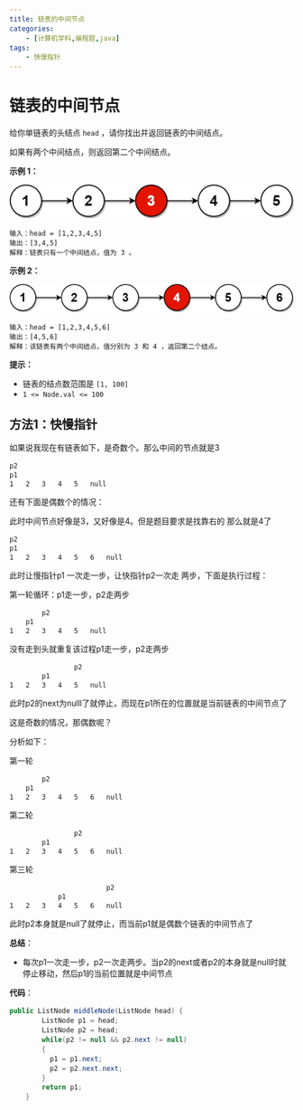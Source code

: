 ```yaml
---
title: 链表的中间节点
categories:
    - [计算机学科,编程题,java]
tags:
    - 快慢指针
---
```


# 链表的中间节点

给你单链表的头结点 `head` ，请你找出并返回链表的中间结点。

如果有两个中间结点，则返回第二个中间结点。

 

**示例 1：**

![img](https://raw.githubusercontent.com/PigPigLetsGo/imeages/master/202401041003579.jpeg)

```
输入：head = [1,2,3,4,5]
输出：[3,4,5]
解释：链表只有一个中间结点，值为 3 。
```

**示例 2：**

![img](https://raw.githubusercontent.com/PigPigLetsGo/imeages/master/202401041003602.jpeg)

```
输入：head = [1,2,3,4,5,6]
输出：[4,5,6]
解释：该链表有两个中间结点，值分别为 3 和 4 ，返回第二个结点。
```

 

**提示：**

-  链表的结点数范围是 `[1, 100]`
-  `1 <= Node.val <= 100`

## 方法1：快慢指针

如果说我现在有链表如下，是奇数个。那么中间的节点就是3

```
p2
p1
1	2	3	4	5	null
```

还有下面是偶数个的情况：

此时中间节点好像是3，又好像是4。但是题目要求是找靠右的 那么就是4了

```
p2
p1
1	2	3	4	5	6	null
```

此时让慢指针p1 一次走一步，让快指针p2一次走 两步，下面是执行过程：

第一轮循环：p1走一步，p2走两步

```
		p2
	p1
1	2	3	4	5	null
```

没有走到头就重复该过程p1走一步，p2走两步

```
				p2
		p1
1	2	3	4	5	null
```

此时p2的next为nulll了就停止，而现在p1所在的位置就是当前链表的中间节点了

这是奇数的情况，那偶数呢？

分析如下：

第一轮

```
		p2
	p1
1	2	3	4	5	6	null
```

第二轮

```
				p2
		p1
1	2	3	4	5	6	null
```

第三轮

```
						p2
			p1
1	2	3	4	5	6	null
```

此时p2本身就是null了就停止，而当前p1就是偶数个链表的中间节点了

**总结**：

-  每次p1一次走一步，p2一次走两步。当p2的next或者p2的本身就是null时就停止移动，然后p1的当前位置就是中间节点

**代码**：

```java
public ListNode middleNode(ListNode head) {
        ListNode p1 = head;
        ListNode p2 = head;
        while(p2 != null && p2.next != null)
        {
          p1 = p1.next;
          p2 = p2.next.next;
        }
        return p1;
    }
```

